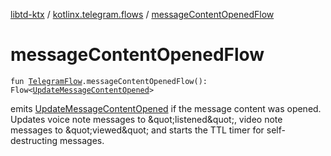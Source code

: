 [libtd-ktx](../index.md) / [kotlinx.telegram.flows](index.md) / [messageContentOpenedFlow](./message-content-opened-flow.md)

# messageContentOpenedFlow

`fun `[`TelegramFlow`](../kotlinx.telegram.core/-telegram-flow/index.md)`.messageContentOpenedFlow(): Flow<`[`UpdateMessageContentOpened`](https://tdlibx.github.io/td/docs/org/drinkless/td/libcore/telegram/TdApi/UpdateMessageContentOpened.html)`>`

emits [UpdateMessageContentOpened](https://tdlibx.github.io/td/docs/org/drinkless/td/libcore/telegram/TdApi/UpdateMessageContentOpened.html) if the message content was opened. Updates voice note messages
to &amp;quot;listened&amp;quot;, video note messages to &amp;quot;viewed&amp;quot; and starts the TTL timer for
self-destructing messages.


